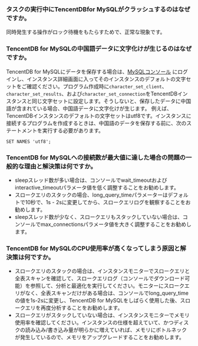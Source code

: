 
### タスクの実行中にTencentDBfor MySQLがクラッシュするのはなぜですか。
同時発生する操作がロック待機をもたらすためで、正常な現象です。

### TencentDB for MySQLの中国語データに文字化けが生じるのはなぜですか。
TencentDB for MySQLにデータを保存する場合は、[MySQLコンソール](https://console.cloud.tencent.com/cdb) にログインし、インスタンス詳細画面に入ってそのインスタンスのデフォルトの文字セットをご確認ください。プログラム作成時に`character_set_client`、`character_set_results`、および`character_set_connection`をTencentDBインスタンスと同じ文字セットに設定します。そうしないと、保存したデータに中国語が含まれている場合、中国語データに文字化けが生じます。
例えば、TencentDBインスタンスのデフォルトの文字セットはutf8です。インスタンスに接続するプログラムを作成するときは、中国語のデータを保存する前に、次のステートメントを実行する必要があります。
```
SET NAMES 'utf8';
```

### TencentDB for MySQLへの接続数が最大値に達した場合の問題の一般的な理由と解決策は何ですか。
- sleepスレッド数が多い場合は、コンソールでwait_timeoutおよびinteractive_timeoutパラメータ値を低く調整することをお勧めします。
- スロークエリのスタックの場合、long_query_timeパラメーターはデフォルトで10秒で、1s - 2sに変更してから、スロークエリログを観察することをお勧めします。
- sleepスレッド数が少なく、スロークエリもスタックしていない場合は、コンソールでmax_connectionsパラメータ値を大きく調整することをお勧めします。

### TencentDB for MySQLのCPU使用率が高くなってしまう原因と解決策は何ですか。
- スロークエリのスタックの場合は、インスタンスモニターでスロークエリと全表スキャンを確認して、スロークエリログ（コンソールでダウンロード可能）を参照して、分析と最適化を実行してください。モニターにスロークエリがなく、全表スキャンだけがある場合は、コンソールでlong_query_timeの値を1s-2sに変更し、TencentDB for MySQLをしばらく使用した後、スロークエリを再度分析することをお勧めします。
- スロークエリがスタックしていない場合は、インスタンスモニターでメモリ使用率を確認してください。インスタンスの仕様を超えていて、かつディスクの読み込み/書き込み量が明らかに増えていれば、メモリにボトルネックが発生しているので、メモリをアップグレードすることをお勧めします。


